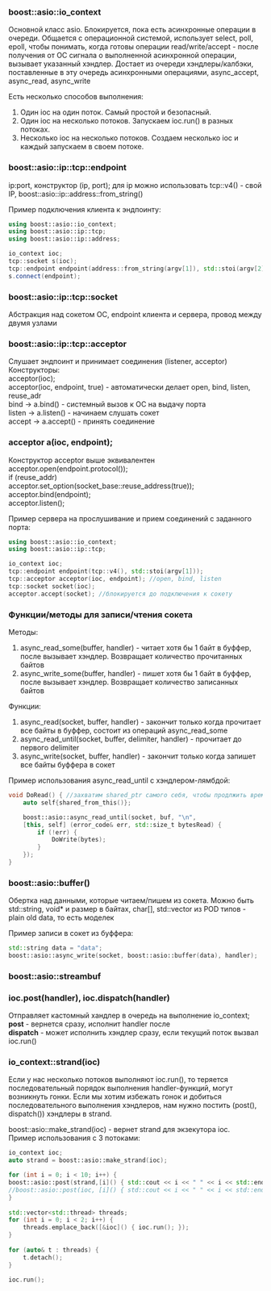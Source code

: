### boost::asio::io_context
Основной класс asio. Блокируется, пока есть асинхронные операции в очереди. Общается с операционной системой, использует select, poll, epoll, чтобы понимать, когда готовы операции read/write/accept - после получения от ОС сигнала о выполненной асинхронной операции, вызывает указанный хэндлер. Достает из очереди хэндлеры/калбэки, поставленные в эту очередь асинхронными операциями, async_accept, async_read, async_write

Есть несколько способов выполнения:
1. Один ioc на один поток. Самый простой и безопасный.
2. Один ioc на несколько потоков. Запускаем ioc.run() в разных потоках.
3. Несколько ioc на несколько потоков. Создаем несколько ioc и каждый запускаем в своем потоке.


### boost::asio::ip::tcp::endpoint
ip:port, конструктор (ip, port); для ip можно использовать tcp::v4() - свой IP, boost::asio::ip::address::from_string()  

Пример подключения клиента к эндпоинту:  
```cpp
using boost::asio::io_context;
using boost::asio::ip::tcp;  
using boost::asio::ip::address;

io_context ioc;
tcp::socket s(ioc);
tcp::endpoint endpoint(address::from_string(argv[1]), std::stoi(argv[2]));
s.connect(endpoint);
```

### boost::asio::ip::tcp::socket 
Абстракция над сокетом ОС, endpoint клиента и сервера, провод между двумя узлами

### boost::asio::ip::tcp::acceptor
Слушает эндпоинт и принимает соединения (listener, acceptor)  
Конструкторы:  
acceptor(ioc);  
acceptor(ioc, endpoint, true) - автоматически делает open, bind, listen, reuse_adr  
bind -> a.bind() - системный вызов к ОС на выдачу порта  
listen -> a.listen() - начинаем слушать сокет  
accept -> a.accept() - принять соединение  

### acceptor a(ioc, endpoint);  
Конструктор acceptor выше эквивалентен  
acceptor.open(endpoint.protocol());  
if (reuse_addr)  
acceptor.set_option(socket_base::reuse_address(true));  
acceptor.bind(endpoint);  
acceptor.listen();  

Пример сервера на прослушивание и прием соединений с заданного порта:  
```cpp
using boost::asio::io_context;  
using boost::asio::ip::tcp;  

io_context ioc;
tcp::endpoint endpoint(tcp::v4(), std::stoi(argv[1]));
tcp::acceptor acceptor(ioc, endpoint); //open, bind, listen
tcp::socket socket(ioc);
acceptor.accept(socket); //блокируется до подключения к сокету
```


### Функции/методы для записи/чтения сокета
Методы:  
1. async_read_some(buffer, handler) - читает хотя бы 1 байт в буффер, после вызывает хэндлер. Возвращает количество прочитанных байтов
2. async_write_some(buffer, handler) - пишет хотя бы 1 байт в буффер, после вызывает хэндлер. Возвращает количество записанных байтов

Функции:
1. async_read(socket, buffer, handler) - закончит только когда прочитает все байты в буффер, состоит из операций async_read_some
2. async_read_until(socket, buffer, delimiter, handler) - прочитает до первого delimiter
3. async_write(socket, buffer, handler) - закончит только когда запишет все байты буффера в сокет

Пример использования async_read_until с хэндлером-лямбдой:  
```cpp
void DoRead() { //захватим shared_ptr самого себя, чтобы продлжить время жизни объекта
	auto self{shared_from_this()};

	boost::asio::async_read_until(socket, buf, "\n",
	[this, self] (error_code& err, std::size_t bytesRead) {
		if (!err) {
			DoWrite(bytes);
		}
	});
}
```

### boost::asio::buffer()
Обертка над данными, которые читаем/пишем из сокета. Можно быть std::string, void* и размер в байтах, char[], std::vector из POD типов - plain old data, то есть моделек

Пример записи в сокет из буффера:  
```cpp
std::string data = "data";
boost::asio::async_write(socket, boost::asio::buffer(data), handler);
```

### boost::asio::streambuf


### ioc.post(handler), ioc.dispatch(handler)
Отправляет кастомный хандлер в очередь на выполнение io_context;   
**post** - вернется сразу, исполнит handler после  
**dispatch** - может исполнить хэндлер сразу, если текущий поток вызвал ioc.run()  

### io_context::strand(ioc)
Если у нас несколько потоков выполняют ioc.run(), то теряется последовательный порядок выполнения handler-функций, могут возникнуть гонки. Если мы хотим избежать гонок и добиться последовательного выполнения хэндлеров, нам нужно постить (post(), dispatch()) хэндлеры в strand.

boost::asio::make_strand(ioc) - вернет strand для экзекутора ioc.  
Пример использования с 3 потоками:  
```cpp
io_context ioc;
auto strand = boost::asio::make_strand(ioc);

for (int i = 0; i < 10; i++) {  
boost::asio::post(strand,[i]() { std::cout << i << " " << i << std::endl; });  
//boost::asio::post(ioc, [i]() { std::cout << i << " " << i << std::endl; }); //гонка 
}  
  
std::vector<std::thread> threads;  
for (int i = 0; i < 2; i++) {  
	threads.emplace_back([&ioc]() { ioc.run(); });  
}  
  
for (auto& t : threads) {  
	t.detach();  
}  
  
ioc.run();
```
